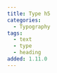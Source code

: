```yaml
---
title: Type h5
categories:
  - Typography
tags:
  - text
  - type
  - heading
added: 1.11.0
---
```

